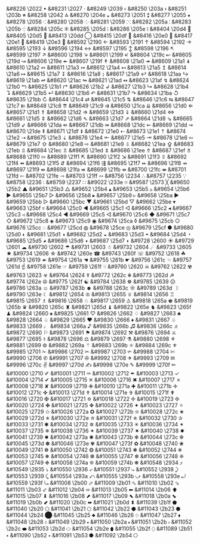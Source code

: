 &#8226
\2022
•
&#8231
\2027
‧
&#8249
\2039
‹
&#8250
\203a
›
&#8251
\203b
※
&#8258
\2042
⁂
&#8270
\204e
⁎
&#8273
\2051
⁑
&#8277
\2055
⁕
&#8278
\2056
⁖
&#8280
\2058
⁘
&#8281
\2059
⁙
&#8282
\205a
⁚
&#8283
\205b
⁛
&#8284
\205c
⁜
&#8285
\205d
⁝
&#8286
\205e
⁞
&#8404
\20d4
⃔
&#8405
\20d5
⃕
&#8413
\20dd
⃝
&#8415
\20df
⃟
&#8416
\20e0
⃠
&#8417
\20e1
⃡
&#8419
\20e3
⃣
&#8592
\2190
←
&#8593
\2191
↑
&#8594
\2192
→
&#8595
\2193
↓
&#8596
\2194
↔
&#8597
\2195
↕
&#8598
\2196
↖
&#8599
\2197
↗
&#8600
\2198
↘
&#8601
\2199
↙
&#8604
\219c
↜
&#8605
\219d
↝
&#8606
\219e
↞
&#8607
\219f
↟
&#8608
\21a0
↠
&#8609
\21a1
↡
&#8610
\21a2
↢
&#8611
\21a3
↣
&#8612
\21a4
↤
&#8613
\21a5
↥
&#8614
\21a6
↦
&#8615
\21a7
↧
&#8616
\21a8
↨
&#8617
\21a9
↩
&#8618
\21aa
↪
&#8619
\21ab
↫
&#8620
\21ac
↬
&#8621
\21ad
↭
&#8623
\21af
↯
&#8624
\21b0
↰
&#8625
\21b1
↱
&#8626
\21b2
↲
&#8627
\21b3
↳
&#8628
\21b4
↴
&#8629
\21b5
↵
&#8630
\21b6
↶
&#8631
\21b7
↷
&#8634
\21ba
↺
&#8635
\21bb
↻
&#8644
\21c4
⇄
&#8645
\21c5
⇅
&#8646
\21c6
⇆
&#8647
\21c7
⇇
&#8648
\21c8
⇈
&#8649
\21c9
⇉
&#8650
\21ca
⇊
&#8656
\21d0
⇐
&#8657
\21d1
⇑
&#8658
\21d2
⇒
&#8659
\21d3
⇓
&#8660
\21d4
⇔
&#8661
\21d5
⇕
&#8662
\21d6
⇖
&#8663
\21d7
⇗
&#8664
\21d8
⇘
&#8665
\21d9
⇙
&#8666
\21da
⇚
&#8667
\21db
⇛
&#8668
\21dc
⇜
&#8669
\21dd
⇝
&#8670
\21de
⇞
&#8671
\21df
⇟
&#8672
\21e0
⇠
&#8673
\21e1
⇡
&#8674
\21e2
⇢
&#8675
\21e3
⇣
&#8676
\21e4
⇤
&#8677
\21e5
⇥
&#8678
\21e6
⇦
&#8679
\21e7
⇧
&#8680
\21e8
⇨
&#8681
\21e9
⇩
&#8682
\21ea
⇪
&#8683
\21eb
⇫
&#8684
\21ec
⇬
&#8685
\21ed
⇭
&#8686
\21ee
⇮
&#8687
\21ef
⇯
&#8688
\21f0
⇰
&#8689
\21f1
⇱
&#8690
\21f2
⇲
&#8691
\21f3
⇳
&#8692
\21f4
⇴
&#8693
\21f5
⇵
&#8694
\21f6
⇶
&#8695
\21f7
⇷
&#8696
\21f8
⇸
&#8697
\21f9
⇹
&#8698
\21fa
⇺
&#8699
\21fb
⇻
&#8700
\21fc
⇼
&#8701
\21fd
⇽
&#8702
\21fe
⇾
&#8703
\21ff
⇿
&#8756
\2234
∴
&#8757
\2235
∵
&#8758
\2236
∶
&#8759
\2237
∷
&#9022
\233e
⌾
&#9587
\2573
╳
&#9650
\25b2
▲
&#9651
\25b3
△
&#9652
\25b4
▴
&#9653
\25b5
▵
&#9654
\25b6
▶
&#9655
\25b7
▷
&#9656
\25b8
▸
&#9657
\25b9
▹
&#9658
\25ba
►
&#9659
\25bb
▻
&#9660
\25bc
▼
&#9661
\25bd
▽
&#9662
\25be
▾
&#9663
\25bf
▿
&#9664
\25c0
◀
&#9665
\25c1
◁
&#9666
\25c2
◂
&#9667
\25c3
◃
&#9668
\25c4
◄
&#9669
\25c5
◅
&#9670
\25c6
◆
&#9671
\25c7
◇
&#9672
\25c8
◈
&#9673
\25c9
◉
&#9674
\25ca
◊
&#9675
\25cb
○
&#9676
\25cc
◌
&#9677
\25cd
◍
&#9678
\25ce
◎
&#9679
\25cf
●
&#9680
\25d0
◐
&#9681
\25d1
◑
&#9682
\25d2
◒
&#9683
\25d3
◓
&#9684
\25d4
◔
&#9685
\25d5
◕
&#9686
\25d6
◖
&#9687
\25d7
◗
&#9728
\2600
☀
&#9729
\2601
☁
&#9730
\2602
☂
&#9731
\2603
☃
&#9732
\2604
☄
&#9733
\2605
★
&#9734
\2606
☆
&#9742
\260e
☎
&#9743
\260f
☏
&#9752
\2618
☘
&#9753
\2619
☙
&#9754
\261a
☚
&#9755
\261b
☛
&#9756
\261c
☜
&#9757
\261d
☝
&#9758
\261e
☞
&#9759
\261f
☟
&#9760
\2620
☠
&#9762
\2622
☢
&#9763
\2623
☣
&#9764
\2624
☤
&#9772
\262c
☬
&#9773
\262d
☭
&#9774
\262e
☮
&#9775
\262f
☯
&#9784
\2638
☸
&#9785
\2639
☹
&#9786
\263a
☺
&#9787
\263b
☻
&#9788
\263c
☼
&#9789
\263d
☽
&#9790
\263e
☾
&#9812
\2654
♔
&#9813
\2655
♕
&#9814
\2656
♖
&#9815
\2657
♗
&#9816
\2658
♘
&#9817
\2659
♙
&#9818
\265a
♚
&#9819
\265b
♛
&#9820
\265c
♜
&#9821
\265d
♝
&#9822
\265e
♞
&#9823
\265f
♟
&#9824
\2660
♠
&#9825
\2661
♡
&#9826
\2662
♢
&#9827
\2663
♣
&#9828
\2664
♤
&#9829
\2665
♥
&#9830
\2666
♦
&#9831
\2667
♧
&#9833
\2669
♩
&#9834
\266a
♪
&#9835
\266b
♫
&#9836
\266c
♬
&#9872
\2690
⚐
&#9873
\2691
⚑
&#9874
\2692
⚒
&#9876
\2694
⚔
&#9877
\2695
⚕
&#9878
\2696
⚖
&#9879
\2697
⚗
&#9880
\2698
⚘
&#9881
\2699
⚙
&#9882
\269a
⚚
&#9883
\269b
⚛
&#9884
\269c
⚜
&#9985
\2701
✁
&#9986
\2702
✂
&#9987
\2703
✃
&#9988
\2704
✄
&#9990
\2706
✆
&#9991
\2707
✇
&#9992
\2708
✈
&#9993
\2709
✉
&#9996
\270c
✌
&#9997
\270d
✍
&#9998
\270e
✎
&#9999
\270f
✏
&#10000
\2710
✐
&#10001
\2711
✑
&#10002
\2712
✒
&#10003
\2713
✓
&#10004
\2714
✔
&#10005
\2715
✕
&#10006
\2716
✖
&#10007
\2717
✗
&#10008
\2718
✘
&#10009
\2719
✙
&#10010
\271a
✚
&#10011
\271b
✛
&#10012
\271c
✜
&#10013
\271d
✝
&#10014
\271e
✞
&#10015
\271f
✟
&#10016
\2720
✠
&#10017
\2721
✡
&#10018
\2722
✢
&#10019
\2723
✣
&#10020
\2724
✤
&#10021
\2725
✥
&#10022
\2726
✦
&#10023
\2727
✧
&#10025
\2729
✩
&#10026
\272a
✪
&#10027
\272b
✫
&#10028
\272c
✬
&#10029
\272d
✭
&#10030
\272e
✮
&#10031
\272f
✯
&#10032
\2730
✰
&#10033
\2731
✱
&#10034
\2732
✲
&#10035
\2733
✳
&#10036
\2734
✴
&#10037
\2735
✵
&#10038
\2736
✶
&#10039
\2737
✷
&#10040
\2738
✸
&#10041
\2739
✹
&#10042
\273a
✺
&#10043
\273b
✻
&#10044
\273c
✼
&#10045
\273d
✽
&#10046
\273e
✾
&#10047
\273f
✿
&#10048
\2740
❀
&#10049
\2741
❁
&#10050
\2742
❂
&#10051
\2743
❃
&#10052
\2744
❄
&#10053
\2745
❅
&#10054
\2746
❆
&#10055
\2747
❇
&#10056
\2748
❈
&#10057
\2749
❉
&#10058
\274a
❊
&#10059
\274b
❋
&#10548
\2934
⤴
&#10549
\2935
⤵
&#10550
\2936
⤶
&#10551
\2937
⤷
&#10552
\2938
⤸
&#10553
\2939
⤹
&#10554
\293a
⤺
&#10555
\293b
⤻
&#10558
\293e
⤾
&#10559
\293f
⤿
&#11008
\2b00
⬀
&#11009
\2b01
⬁
&#11010
\2b02
⬂
&#11011
\2b03
⬃
&#11012
\2b04
⬄
&#11013
\2b05
⬅
&#11014
\2b06
⬆
&#11015
\2b07
⬇
&#11016
\2b08
⬈
&#11017
\2b09
⬉
&#11018
\2b0a
⬊
&#11019
\2b0b
⬋
&#11020
\2b0c
⬌
&#11021
\2b0d
⬍
&#11039
\2b1f
⬟
&#11040
\2b20
⬠
&#11041
\2b21
⬡
&#11042
\2b22
⬢
&#11043
\2b23
⬣
&#11044
\2b24
⬤
&#11045
\2b25
⬥
&#11046
\2b26
⬦
&#11047
\2b27
⬧
&#11048
\2b28
⬨
&#11049
\2b29
⬩
&#11050
\2b2a
⬪
&#11051
\2b2b
⬫
&#11052
\2b2c
⬬
&#11053
\2b2d
⬭
&#11054
\2b2e
⬮
&#11055
\2b2f
⬯
&#11089
\2b51
⭑
&#11090
\2b52
⭒
&#11091
\2b53
⭓
&#11092
\2b54
⭔